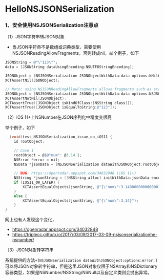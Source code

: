 # HelloNSJSONSerialization

### 1、安全使用NSJSONSerialization注意点



（1）JSON字符串转JSON对象

* 当JSON字符串不是数组或词典类型，需要使用NSJSONReadingAllowFragments，否则转成nil。举个例子，如下

```objective-c
JSONString = @"\"123\"";
data = [JSONString dataUsingEncoding:NSUTF8StringEncoding];

JSONObject = [NSJSONSerialization JSONObjectWithData:data options:kNilOptions error:nil];
XCTAssertNil(JSONObject);

// Note: using NSJSONReadingAllowFragments allows fragments such as string, number, booleans
JSONObject = [NSJSONSerialization JSONObjectWithData:data options:NSJSONReadingAllowFragments error:nil];
XCTAssertNotNil(JSONObject);
XCTAssertTrue([JSONObject isKindOfClass:[NSString class]]);
XCTAssertTrue([JSONObject isEqualToString:@"123"]);
```



（2）iOS 11+上NSNumber在JSON序列化中精度变很高

举个例子，如下

```objective-c
- (void)test_NSJSONSerialization_issue_on_iOS11 {
    id rootObject;
    
    // Case 1
    rootObject = @{@"num": @3.14 };
    NSError *error = nil;
    NSData *jsonData = [NSJSONSerialization dataWithJSONObject:rootObject options:kNilOptions error:&error];
    
    // BUG: https://openradar.appspot.com/34032848 (iOS 11+)
    NSString *jsonString = [[NSString alloc] initWithData:jsonData encoding:NSUTF8StringEncoding];;
    if (IOS11_OR_LATER) {
        XCTAssertEqualObjects(jsonString, @"{\"num\":3.1400000000000001}");
    }
    else {
        XCTAssertEqualObjects(jsonString, @"{\"num\":3.14}");
    }
}
```

网上也有人发现这个变化，

* https://openradar.appspot.com/34032848
* https://triplecc.github.io/2017/03/09/2017-03-09-nsjsonserializationhe-nsnumber/



（3）JSON对象转字符串

系统提供的方法`+[NSJSONSerialization dataWithJSONObject:options:error:]`可以将JSON对象转字符串，但是这里JSON对象仅限于NSArray和NSDictionary容器类型，如果是NSNumber/NSString/NSNull以及自定义类则会抛出异常。











